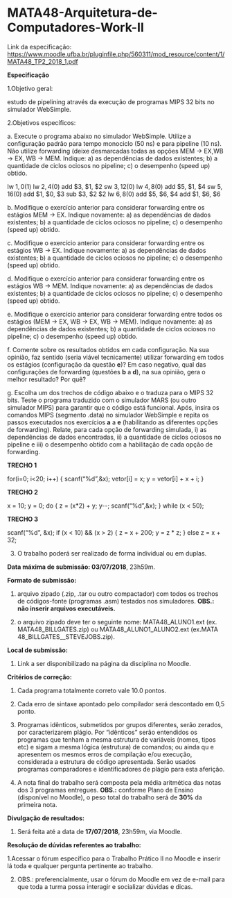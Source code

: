 # MATA48-Arquitetura-de-Computadores-Work-II

Link da especificação: https://www.moodle.ufba.br/pluginfile.php/560311/mod_resource/content/1/MATA48_TP2_2018_1.pdf

**Especificação**

1.Objetivo geral: 

estudo de pipelining através da execução de programas MIPS 32 bits no simulador WebSimple.

2.Objetivos específicos:

a. Execute  o  programa  abaixo  no  simulador  WebSimple.  Utilize  a configuração padrão para tempo monociclo (50 ns) e para pipeline (10 ns). Não utilize forwarding (deixe desmarcadas todas as opções MEM → EX,WB  →  EX,  WB  →  MEM.  Indique:  a)  as  dependências  de  dados existentes;  b)  a  quantidade  de  ciclos  ociosos  no  pipeline;  c)  o desempenho (speed up) obtido.

lw  $1, 0($1)
lw  $2, 4($0)
add $3, $1, $2
sw  $3, 12($0)
lw  $4, 8($0)
add $5, $1, $4
sw  $5, 
16($0)
add $1, $0, $3
sub $3, $2 $2
lw  $6, 8($0)
add $5, $6, $4
add $1, $6, $6

b. Modifique  o  exercício  anterior  para  considerar forwarding entre  os estágios MEM → EX. Indique novamente: a) as dependências de dados existentes;  b)  a  quantidade  de  ciclos  ociosos  no  pipeline;  c)  o desempenho (speed up) obtido.

c. Modifique  o  exercício  anterior  para  considerar forwarding entre  os estágios WB → EX. Indique novamente: a) as dependências de dados existentes;  b)  a  quantidade  de  ciclos  ociosos  no  pipeline;  c) o desempenho (speed up) obtido.

d. Modifique  o  exercício  anterior  para  considerar forwarding entre  os estágios WB → MEM. Indique novamente: a) as dependências de dados existentes;  b)  a  quantidade  de  ciclos  ociosos  no  pipeline;  c)  o desempenho (speed up) obtido.

e. Modifique o exercício anterior para considerar forwarding entre todos os estágios (MEM → EX, WB → EX, WB → MEM). Indique novamente: a) as dependências de dados existentes; b) a quantidade de ciclos ociosos no pipeline; c) o desempenho (speed up) obtido.

f. Comente  sobre  os  resultados  obtidos  em  cada  configuração.  Na  sua opinião,  faz  sentido  (seria  viável  tecnicamente) utilizar forwarding em todos os estágios (configuração da questão **e**)? Em caso negativo, qual das configurações de forwarding (questões **b** a **d**), na sua opinião, gera o melhor resultado? Por quê?

g. Escolha um dos trechos de código abaixo e o traduza para o MIPS 32 bits. Teste o programa traduzido com o simulador MARS (ou outro simulador MIPS) para garantir que o código está funcional. Após, insira os comandos MIPS  (segmento  .data)  no  simulador
WebSimple  e  repita  os  passos executados  nos  exercícios **a** a **e** (habilitando  as  diferentes  opções  de forwarding). Relate,  para  cada  opção  de  forwarding  simulada, i) as dependências de dados encontradas, ii) a quantidade de ciclos ociosos no pipeline e iii) o desempenho obtido com a habilitação de cada opção de forwarding.

**TRECHO 1**

for(i=0; i<20; i++) {
  scanf(“%d”,&x);
  vetor[i] = x;
  y = vetor[i] + x + i;
}

**TRECHO 2**

x = 10;
y = 0;
do {
  z = (x*2) + y;
  y--;
  scanf(“%d”,&x);
} while (x < 50);

**TRECHO 3**

scanf(“%d”, &x);
if (x < 10) && (x > 2) {
  z = x + 200;
  y = z * z;
}
else 
  z = x + 32;

3. O trabalho poderá ser realizado de forma individual ou em duplas.

**Data máxima de submissão: 03/07/2018**, 23h59m.

**Formato de submissão:**

1. arquivo zipado (.zip, .tar ou outro compactador) com todos os trechos de códigos-fonte (programas .asm) testados nos simuladores. **OBS.: não inserir arquivos executáveis.**

2. o arquivo zipado deve ter o seguinte nome: MATA48_ALUNO1.ext (ex. MATA48_BILLGATES.zip) ou MATA48_ALUNO1_ALUNO2.ext (ex.MATA
48_BILLGATES__STEVEJOBS.zip).

**Local de submissão:**

1. Link a ser disponibilizado na página da disciplina no Moodle.

**Critérios de correção:**

1. Cada programa totalmente correto vale 10.0 pontos.

2. Cada erro de sintaxe apontado pelo compilador será descontado em 0,5 ponto.

3. Programas  idênticos,  submetidos  por  grupos  diferentes,  serão  zerados,  por caracterizarem  plágio.  Por  “idênticos” serão  entendidos  os  programas  que tenham a mesma estrutura de variáveis (nomes, tipos etc) e sigam a mesma lógica (estrutura) de comandos; ou ainda qu e apresentem os mesmos erros de compilação  e/ou  execução,  considerada  a  estrutura  de  código apresentada. Serão usados programas comparadores e identificadores de plágio para esta aferição.

4. A nota final do trabalho será composta pela média aritmética das notas dos 3 programas entregues. **OBS.:** conforme Plano de Ensino (disponível no Moodle), o peso total do trabalho será de **30%** da primeira nota.

**Divulgação de resultados:**

1. Será feita até a data de **17/07/2018**, 23h59m, via Moodle.

**Resolução de dúvidas referentes ao trabalho:**

1.Acessar o fórum específico para o Trabalho Prático II no Moodle e inserir lá toda e qualquer pergunta pertinente ao trabalho. 

2. OBS.: preferencialmente, usar o fórum do Moodle em vez de e-mail para que toda a turma possa interagir e socializar dúvidas e dicas.
